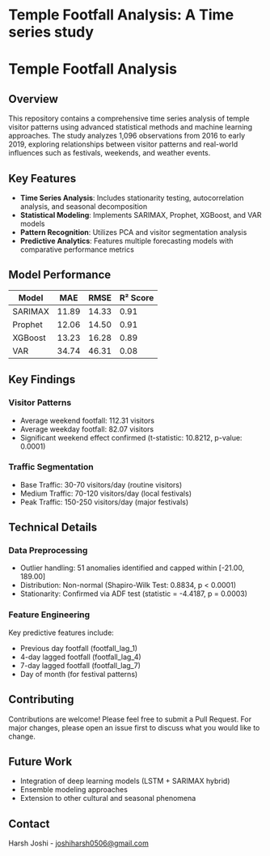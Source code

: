 # Temple Footfall Analysis: A Time series study

# Temple Footfall Analysis

## Overview
This repository contains a comprehensive time series analysis of temple visitor patterns using advanced statistical methods and machine learning approaches. The study analyzes 1,096 observations from 2016 to early 2019, exploring relationships between visitor patterns and real-world influences such as festivals, weekends, and weather events.

## Key Features
- **Time Series Analysis**: Includes stationarity testing, autocorrelation analysis, and seasonal decomposition
- **Statistical Modeling**: Implements SARIMAX, Prophet, XGBoost, and VAR models
- **Pattern Recognition**: Utilizes PCA and visitor segmentation analysis
- **Predictive Analytics**: Features multiple forecasting models with comparative performance metrics

## Model Performance

| Model    | MAE   | RMSE  | R² Score |
|----------|-------|-------|----------|
| SARIMAX  | 11.89 | 14.33 | 0.91     |
| Prophet  | 12.06 | 14.50 | 0.91     |
| XGBoost  | 13.23 | 16.28 | 0.89     |
| VAR      | 34.74 | 46.31 | 0.08     |

## Key Findings

### Visitor Patterns
- Average weekend footfall: 112.31 visitors
- Average weekday footfall: 82.07 visitors
- Significant weekend effect confirmed (t-statistic: 10.8212, p-value: 0.0001)

### Traffic Segmentation
- Base Traffic: 30-70 visitors/day (routine visitors)
- Medium Traffic: 70-120 visitors/day (local festivals)
- Peak Traffic: 150-250 visitors/day (major festivals)

## Technical Details

### Data Preprocessing
- Outlier handling: 51 anomalies identified and capped within [-21.00, 189.00]
- Distribution: Non-normal (Shapiro-Wilk Test: 0.8834, p < 0.0001)
- Stationarity: Confirmed via ADF test (statistic = -4.4187, p = 0.0003)

### Feature Engineering
Key predictive features include:
- Previous day footfall (footfall_lag_1)
- 4-day lagged footfall (footfall_lag_4)
- 7-day lagged footfall (footfall_lag_7)
- Day of month (for festival patterns)

## Contributing
Contributions are welcome! Please feel free to submit a Pull Request. For major changes, please open an issue first to discuss what you would like to change.

## Future Work
- Integration of deep learning models (LSTM + SARIMAX hybrid)
- Ensemble modeling approaches
- Extension to other cultural and seasonal phenomena

## Contact
Harsh Joshi - joshiharsh0506@gmail.com

